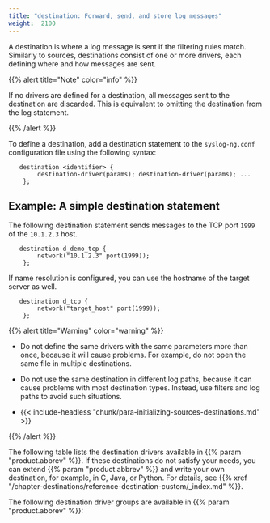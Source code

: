 ```yaml
---
title: "destination: Forward, send, and store log messages"
weight:  2100
---
```

<!-- DISCLAIMER: This file is based on the syslog-ng Open Source Edition documentation https://github.com/balabit/syslog-ng-ose-guides/commit/2f4a52ee61d1ea9ad27cb4f3168b95408fddfdf2 and is used under the terms of The syslog-ng Open Source Edition Documentation License. The file has been modified by Axoflow. -->

A destination is where a log message is sent if the filtering rules match. Similarly to sources, destinations consist of one or more drivers, each defining where and how messages are sent.

{{% alert title="Note" color="info" %}}

If no drivers are defined for a destination, all messages sent to the destination are discarded. This is equivalent to omitting the destination from the log statement.

{{% /alert %}}

To define a destination, add a destination statement to the `syslog-ng.conf` configuration file using the following syntax:

```shell
   destination <identifier> {
        destination-driver(params); destination-driver(params); ...
    };
```


## Example: A simple destination statement

The following destination statement sends messages to the TCP port `1999` of the `10.1.2.3` host.

```shell
   destination d_demo_tcp {
        network("10.1.2.3" port(1999));
    };
```

If name resolution is configured, you can use the hostname of the target server as well.

```shell
   destination d_tcp {
        network("target_host" port(1999));
    };
```


{{% alert title="Warning" color="warning" %}}

  - Do not define the same drivers with the same parameters more than once, because it will cause problems. For example, do not open the same file in multiple destinations.

  - Do not use the same destination in different log paths, because it can cause problems with most destination types. Instead, use filters and log paths to avoid such situations.

  - {{< include-headless "chunk/para-initializing-sources-destinations.md" >}}

{{% /alert %}}

The following table lists the destination drivers available in {{% param "product.abbrev" %}}. If these destinations do not satisfy your needs, you can extend {{% param "product.abbrev" %}} and write your own destination, for example, in C, Java, or Python. For details, see {{% xref "/chapter-destinations/reference-destination-custom/_index.md" %}}.

The following destination driver groups are available in {{% param "product.abbrev" %}}:
